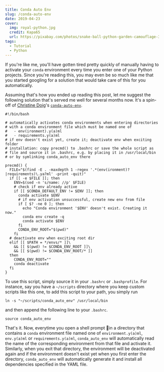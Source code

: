 ```yaml
---
title: Conda Auto Env
slug: /conda-auto-env
date: 2019-04-23
cover:
  img: royal-python.jpg
  credit: Kapa65
  url: https://pixabay.com/photos/snake-ball-python-garden-camouflage-365037
tags:
  - Tutorial
  - Python
---
```


If you're like me, you'll have gotten tired pretty quickly of manually having to activate your `conda` environment every time you enter one of your Python projects. Since you're reading this, you may even be so much like me that you started googling for a solution that would take care of this for you automatically.

Assuming that's how you ended up reading this post, let me suggest the following solution that's served me well for several months now. It's a spin-off of [Christine Doig](https://github.com/chdoig)'s [`conda-auto-env`](https://github.com/chdoig/conda-auto-env).

```shell:title=conda_auto_env
#!/bin/bash

# automatically activates conda environments when entering directories
# with a conda environment file which must be named one of
#   - env(ironment).y(a)ml
#   - requirements.y(a)ml
# if env doesn't exist yet, create it; deactivate env when exciting folder
# installation: copy precmd() to .bashrc or save the whole script as
# file and source it in .bashrc, e.g. by placing it in /usr/local/bin
# or by symlinking conda_auto_env there

precmd() {
  FILE="$(find -E . -maxdepth 1 -regex '.*(env(ironment)?|requirements)\.ya?ml' -print -quit)"
  if [[ -e $FILE ]]; then
    ENV=$(sed -n 's/name: //p' $FILE)
    # check if env already active
    if [[ $CONDA_DEFAULT_ENV != $ENV ]]; then
      conda activate $ENV
      # if env activation unsuccessful, create new env from file
      if [ $? -ne 0 ]; then
        echo "Conda environment '$ENV' doesn't exist. Creating it now."
        conda env create -q
        conda activate $ENV
      fi
      CONDA_ENV_ROOT="$(pwd)"
    fi
  # deactivate env when exciting root dir
  elif [[ $PATH = */envs/* ]]\
    && [[ $(pwd) != $CONDA_ENV_ROOT ]]\
    && [[ $(pwd) != $CONDA_ENV_ROOT/* ]]
  then
    CONDA_ENV_ROOT=""
    conda deactivate
  fi
}
```

To use this script, simply source it in your `.bashrc` or `.bashprofile`. For instance, say you have a `~/scripts` directory where you keep custom scripts like this one, to add this script to your path, you simply run

```shell
ln -s "~/scripts/conda_auto_env" /usr/local/bin
```

and then append the following line to your `.bashrc`.

```shell:title=.bashrc
source conda_auto_env
```

That's it. Now, everytime you open a shell prompt in a directory that contains a `conda` environment file named one of `environment.y(a)ml`, `env.y(a)ml` or  `requirements.y(a)ml`, `conda_auto_env` will automatically read the name of the corresponding environment from that file and activate it. Similarly, when you exit that directory, the environment will be deactivated again and if the environment doesn't exist yet when you first enter the directory, `conda_auto_env` will automatically generate it and install all dependencies specified in the YAML file.